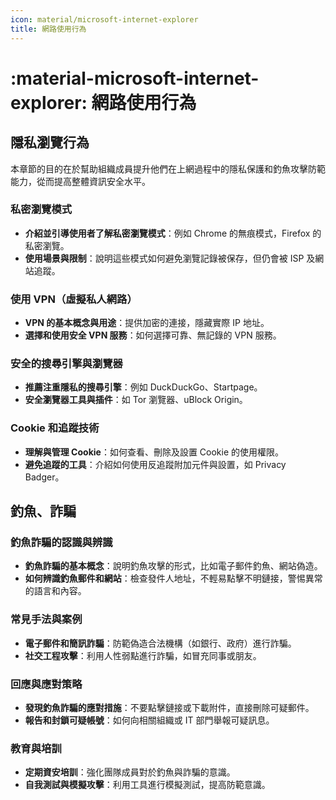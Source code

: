 ```yaml
---
icon: material/microsoft-internet-explorer
title: 網路使用行為
---
```


# :material-microsoft-internet-explorer: 網路使用行為

## 隱私瀏覽行為

本章節的目的在於幫助組織成員提升他們在上網過程中的隱私保護和釣魚攻擊防範能力，從而提高整體資訊安全水平。

### 私密瀏覽模式

- **介紹並引導使用者了解私密瀏覽模式**：例如 Chrome 的無痕模式，Firefox 的私密瀏覽。
- **使用場景與限制**：說明這些模式如何避免瀏覽記錄被保存，但仍會被 ISP 及網站追蹤。

### 使用 VPN（虛擬私人網路）

- **VPN 的基本概念與用途**：提供加密的連接，隱藏實際 IP 地址。
- **選擇和使用安全 VPN 服務**：如何選擇可靠、無記錄的 VPN 服務。

### 安全的搜尋引擎與瀏覽器

- **推薦注重隱私的搜尋引擎**：例如 DuckDuckGo、Startpage。
- **安全瀏覽器工具與插件**：如 Tor 瀏覽器、uBlock Origin。

### Cookie 和追蹤技術

- **理解與管理 Cookie**：如何查看、刪除及設置 Cookie 的使用權限。
- **避免追蹤的工具**：介紹如何使用反追蹤附加元件與設置，如 Privacy Badger。

## 釣魚、詐騙

### 釣魚詐騙的認識與辨識

- **釣魚詐騙的基本概念**：說明釣魚攻擊的形式，比如電子郵件釣魚、網站偽造。
- **如何辨識釣魚郵件和網站**：檢查發件人地址，不輕易點擊不明鏈接，警惕異常的語言和內容。

### 常見手法與案例

- **電子郵件和簡訊詐騙**：防範偽造合法機構（如銀行、政府）進行詐騙。
- **社交工程攻擊**：利用人性弱點進行詐騙，如冒充同事或朋友。

### 回應與應對策略

- **發現釣魚詐騙的應對措施**：不要點擊鏈接或下載附件，直接刪除可疑郵件。
- **報告和封鎖可疑帳號**：如何向相關組織或 IT 部門舉報可疑訊息。

### 教育與培訓

- **定期資安培訓**：強化團隊成員對於釣魚與詐騙的意識。
- **自我測試與模擬攻擊**：利用工具進行模擬測試，提高防範意識。
